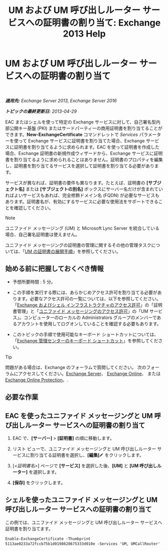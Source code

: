 ﻿---
title: 'UM および UM 呼び出しルーター サービスへの証明書の割り当て: Exchange 2013 Help'
TOCTitle: UM および UM 呼び出しルーター サービスへの証明書の割り当て
ms:assetid: 8a900e5f-9779-4213-92d7-ec157b15fbc5
ms:mtpsurl: https://technet.microsoft.com/ja-jp/library/Dn205140(v=EXCHG.150)
ms:contentKeyID: 54652977
ms.date: 04/24/2018
mtps_version: v=EXCHG.150
ms.translationtype: HT
---

# UM および UM 呼び出しルーター サービスへの証明書の割り当て

 

_**適用先:** Exchange Server 2013, Exchange Server 2016_

_**トピックの最終更新日:** 2013-04-29_

EAC またはシェルを使って特定の Exchange サービスに対して、自己署名型内部公開キー基盤 (PKI) またはサードパーティーの商用証明書を割り当てることができます。**New-ExchangeCertificate** コマンドレットで *Services* パラメーターを使って Exchange サービスに証明書を割り当てた場合、Exchange サービスに証明書を割り当てるように求められます。EAC を使って証明書を作成した場合、Exchange 証明書の新規作成ウィザードから、Exchange サービスに証明書を割り当てるように求められることはありません。証明書のプロパティを編集し、証明書を割り当てるサービスを選択して証明書を割り当てる必要があります。

サービスが異なれば、証明書の要件も異なります。たとえば、証明書の **\[サブジェクト名\]** または **\[サブジェクトの別名\]** ボックスにサーバー名だけが含まれていればよいサービスもあれば、完全修飾ドメイン名 (FQDN) が必要なサービスもあります。証明書名が、有効にするサービスに必要な使用法をサポートできることを確認してください。


> [!NOTE]
> ユニファイド メッセージング (UM) と Microsoft Lync Server を統合している場合、自己署名証明書は使えません。



ユニファイド メッセージングの証明書の管理に関するその他の管理タスクについては、「[UM の証明書の展開手順](deploying-certificates-for-um-procedures-exchange-2013-help.md)」を参照してください。

## 始める前に把握しておくべき情報

  - 予想所要時間 : 5 分。

  - この手順を実行する際には、あらかじめアクセス許可を割り当てる必要があります。必要なアクセス許可の一覧については、以下を参照してください。「[Exchange およびシェル インフラストラクチャのアクセス許可](exchange-and-shell-infrastructure-permissions-exchange-2013-help.md)」の「証明書管理」と「[ユニファイド メッセージングのアクセス許可](unified-messaging-permissions-exchange-2013-help.md)」の「UM サービス」。コンピューターのローカルの Administrators グループのメンバーであるアカウントを使用してログオンしていることを確認する必要もあります。

  - このトピックの手順で使用可能なキーボード ショートカットについては、「[Exchange 管理センターのキーボード ショートカット](keyboard-shortcuts-in-the-exchange-admin-center-exchange-online-protection-help.md)」を参照してください。


> [!TIP]
> 問題がある場合は、Exchange のフォーラムで質問してください。 次のフォーラムにアクセスしてください。<A href="https://go.microsoft.com/fwlink/p/?linkid=60612">Exchange Server</A>、 <A href="https://go.microsoft.com/fwlink/p/?linkid=267542">Exchange Online</A>、 または <A href="https://go.microsoft.com/fwlink/p/?linkid=285351">Exchange Online Protection</A>。.



## 必要な作業

## EAC を使ったユニファイド メッセージングと UM 呼び出しルーター サービスへの証明書の割り当て

1.  EAC で、**\[サーバー\]** \> **\[証明書\]** の順に移動します。

2.  リスト ビューで、ユニファイド メッセージングと UM 呼び出しルーター サービスに割り当てる証明書を選択し、**\[編集\]**![編集アイコン](images/Bb124582.6f53ccb2-1f13-4c02-bea0-30690e6ea71d(EXCHG.150).gif "編集アイコン") をクリックします。

3.  \[*\<証明書名\>*\] ページで **\[サービス\]** を選択した後、**\[UM\]** と **\[UM 呼び出しルーター\]** を選択します。

4.  **\[保存\]** をクリックします。

## シェルを使ったユニファイド メッセージングと UM 呼び出しルーター サービスへの証明書の割り当て

この例では、ユニファイド メッセージングと UM 呼び出しルーター サービスへ証明書を割り当てます。

    Enable-ExchangeCertificate -Thumbprint 5113ae0233a72fccb75b1d0198628675333d010e -Services 'UM, UMCallRouter'


